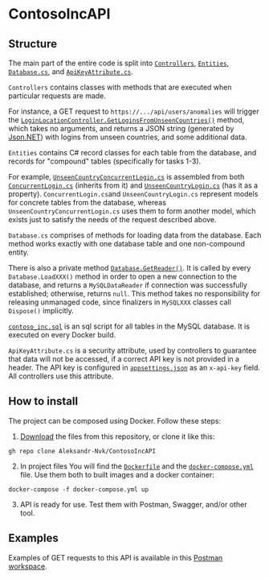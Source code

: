 # ContosoIncAPI

## Structure

The main part of the entire code is split into [`Controllers`](https://github.com/Aleksandr-Nvk/ContosoIncAPI/tree/main/Controllers), [`Entities`](https://github.com/Aleksandr-Nvk/ContosoIncAPI/tree/main/Entities), [`Database.cs`](https://github.com/Aleksandr-Nvk/ContosoIncAPI/blob/main/Database.cs), and [`ApiKeyAttribute.cs`](https://github.com/Aleksandr-Nvk/ContosoIncAPI/blob/main/Security/ApiKeyAttribute.cs).

`Controllers` contains classes with methods that are executed when particular requests are made.

For instance, a GET request to `https://.../api/users/anomalies` will trigger the [`LoginLocationController.GetLoginsFromUnseenCountries()`](https://github.com/Aleksandr-Nvk/ContosoIncAPI/blob/main/Controllers/LoginLocationController.cs#L16) method, which takes no arguments, and returns a JSON string (generated by [Json.NET](https://www.newtonsoft.com/json)) with logins from unseen countries, and some additional data.

`Entities` contains C# record classes for each table from the database, and records for "compound" tables (specifically for tasks 1-3).

For example, [`UnseenCountryConcurrentLogin.cs`](https://github.com/Aleksandr-Nvk/ContosoIncAPI/blob/main/Entities/UnseenCountryConcurrentLogin.cs) is assembled from both [`ConcurrentLogin.cs`](https://github.com/Aleksandr-Nvk/ContosoIncAPI/blob/main/Entities/ConcurrentLogin.cs) (inherits from it) and [`UnseenCountryLogin.cs`](https://github.com/Aleksandr-Nvk/ContosoIncAPI/blob/main/Entities/UnseenCountryLogin.cs) (has it as a property). `ConcurrentLogin.cs`and `UnseenCountryLogin.cs` represent models for concrete tables from the database, whereas `UnseenCountryConcurrentLogin.cs` uses them to form another model, which exists just to satisfy the needs of the request described above.

`Database.cs` comprises of methods for loading data from the database. Each method works exactly with one database table and one non-compound entity.

There is also a private method [`Database.GetReader()`](https://github.com/Aleksandr-Nvk/ContosoIncAPI/blob/main/Database.cs#L17). It is called by every `Database.LoadXXX()` method in order to open a new connection to the database, and returns a `MySQLDataReader` if connection was successfully established; otherwise, returns `null`. This method takes no responsibility for releasing unmanaged code, since finalizers in `MySQLXXX` classes call `Dispose()` implicitly.

[`contoso_inc.sql`](https://github.com/Aleksandr-Nvk/ContosoIncAPI/blob/main/contoso_inc.sql) is an sql script for all tables in the MySQL database. It is executed on every Docker build.

`ApiKeyAttribute.cs` is a security attribute, used by controllers to guarantee that data will not be accessed, if a correct API key is not provided in a header. The API key is configured in [`appsettings.json`](https://github.com/Aleksandr-Nvk/ContosoIncAPI/blob/main/appsettings.json) as an `x-api-key` field. All controllers use this attribute.

## How to install

The project can be composed using Docker. Follow these steps:

1. [Download](https://github.com/Aleksandr-Nvk/ContosoIncAPI/archive/refs/heads/main.zip) the files from this repository, or clone it like this:

```gh repo clone Aleksandr-Nvk/ContosoIncAPI```

2. In project files You will find the [`Dockerfile`](https://github.com/Aleksandr-Nvk/ContosoIncAPI/blob/main/Dockerfile) and the [`docker-compose.yml`](https://github.com/Aleksandr-Nvk/ContosoIncAPI/blob/main/docker-compose.yml) file. Use them both to built images and a docker container:

```docker-compose -f docker-compose.yml up```

3. API is ready for use. Test them with Postman, Swagger, and/or other tool.

## Examples

Examples of GET requests to this API is available in this [Postman workspace](https://www.postman.com/material-geoscientist-84815076/workspace/contosoincapi).
